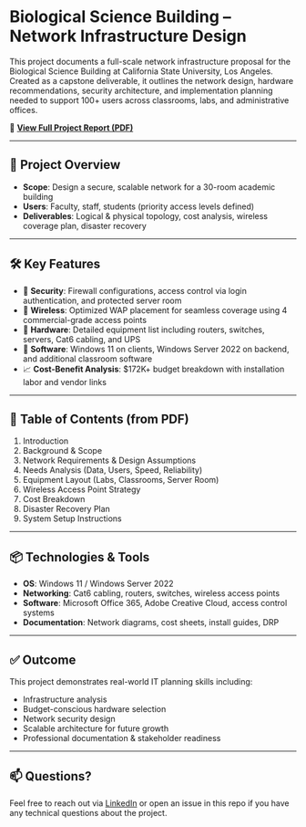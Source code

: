 # Biological Science Building – Network Infrastructure Design

This project documents a full-scale network infrastructure proposal for the Biological Science Building at California State University, Los Angeles. Created as a capstone deliverable, it outlines the network design, hardware recommendations, security architecture, and implementation planning needed to support 100+ users across classrooms, labs, and administrative offices.

📄 **[View Full Project Report (PDF)](./Biological-Science-Building-Network-Design.pdf)**

---

## 📌 Project Overview

- **Scope**: Design a secure, scalable network for a 30-room academic building
- **Users**: Faculty, staff, students (priority access levels defined)
- **Deliverables**: Logical & physical topology, cost analysis, wireless coverage plan, disaster recovery

---

## 🛠️ Key Features

- 🔐 **Security**: Firewall configurations, access control via login authentication, and protected server room
- 📡 **Wireless**: Optimized WAP placement for seamless coverage using 4 commercial-grade access points
- 🧰 **Hardware**: Detailed equipment list including routers, switches, servers, Cat6 cabling, and UPS
- 💽 **Software**: Windows 11 on clients, Windows Server 2022 on backend, and additional classroom software
- 📈 **Cost-Benefit Analysis**: $172K+ budget breakdown with installation labor and vendor links

---

## 🧾 Table of Contents (from PDF)

1. Introduction  
2. Background & Scope  
3. Network Requirements & Design Assumptions  
4. Needs Analysis (Data, Users, Speed, Reliability)  
5. Equipment Layout (Labs, Classrooms, Server Room)  
6. Wireless Access Point Strategy  
7. Cost Breakdown  
8. Disaster Recovery Plan  
9. System Setup Instructions  

---

## 📦 Technologies & Tools

- **OS**: Windows 11 / Windows Server 2022  
- **Networking**: Cat6 cabling, routers, switches, wireless access points  
- **Software**: Microsoft Office 365, Adobe Creative Cloud, access control systems  
- **Documentation**: Network diagrams, cost sheets, install guides, DRP

---

## ✅ Outcome

This project demonstrates real-world IT planning skills including:
- Infrastructure analysis  
- Budget-conscious hardware selection  
- Network security design  
- Scalable architecture for future growth  
- Professional documentation & stakeholder readiness

---

## 📫 Questions?

Feel free to reach out via [LinkedIn](https://www.linkedin.com/in/jessieestrada/) or open an issue in this repo if you have any technical questions about the project.
